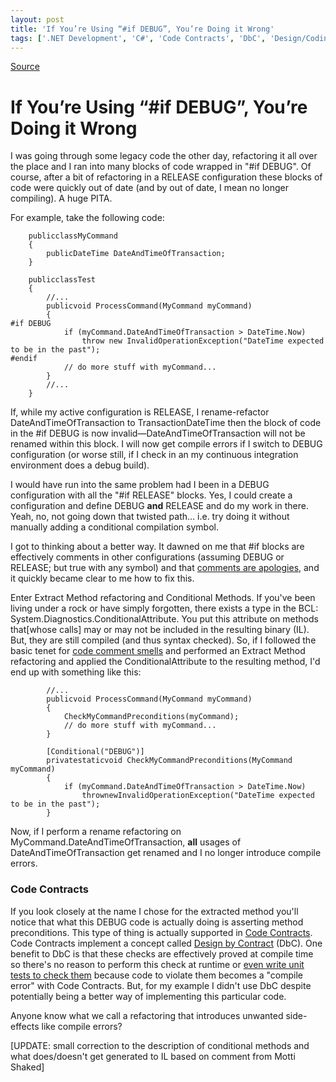 ```yaml
---
layout: post
title: 'If You’re Using “#if DEBUG”, You’re Doing it Wrong'
tags: ['.NET Development', 'C#', 'Code Contracts', 'DbC', 'Design/Coding Guidance', 'DevCenterPost', 'Software Development Guidance', 'Software Development Principles', 'msmvps', 'November 2011']
---
```

[Source](http://blogs.msmvps.com/peterritchie/2011/11/24/if-you-re-using-if-debug-you-re-doing-it-wrong/ "Permalink to If You’re Using “#if DEBUG”, You’re Doing it Wrong")

# If You’re Using “#if DEBUG”, You’re Doing it Wrong

I was going through some legacy code the other day, refactoring it all over the place and I ran into many blocks of code wrapped in "#if DEBUG". Of course, after a bit of refactoring in a RELEASE configuration these blocks of code were quickly out of date (and by out of date, I mean no longer compiling). A huge PITA.

For example, take the following code:
    
    
    	publicclassMyCommand
    	{
    		publicDateTime DateAndTimeOfTransaction;
    	}
     
    	publicclassTest
    	{
    		//...
    		publicvoid ProcessCommand(MyCommand myCommand)
    		{
    #if DEBUG
    			if (myCommand.DateAndTimeOfTransaction > DateTime.Now)
    				throw new InvalidOperationException("DateTime expected to be in the past");
    #endif
    			// do more stuff with myCommand...
    		}
    		//...
    	}
    

If, while my active configuration is RELEASE, I rename-refactor DateAndTimeOfTransaction to TransactionDateTime then the block of code in the #if DEBUG is now invalid—DateAndTimeOfTransaction will not be renamed within this block. I will now get compile errors if I switch to DEBUG configuration (or worse still, if I check in an my continuous integration environment does a debug build).

I would have run into the same problem had I been in a DEBUG configuration with all the "#if RELEASE" blocks. Yes, I could create a configuration and define DEBUG **and** RELEASE and do my work in there. Yeah, no, not going down that twisted path… i.e. try doing it without manually adding a conditional compilation symbol.

I got to thinking about a better way. It dawned on me that #if blocks are effectively comments in other configurations (assuming DEBUG or RELEASE; but true with any symbol) and that [comments are apologies][1], and it quickly became clear to me how to fix this.

Enter Extract Method refactoring and Conditional Methods. If you've been living under a rock or have simply forgotten, there exists a type in the BCL: System.Diagnostics.ConditionalAttribute. You put this attribute on methods that[whose calls] may or may not be included in the resulting binary (IL). But, they are still compiled (and thus syntax checked). So, if I followed the basic tenet for [code comment smells][2] and performed an Extract Method refactoring and applied the ConditionalAttribute to the resulting method, I'd end up with something like this:
    
    
    		//...
    		publicvoid ProcessCommand(MyCommand myCommand)
    		{
    			CheckMyCommandPreconditions(myCommand);
    			// do more stuff with myCommand...
    		}
     
    		[Conditional("DEBUG")]
    		privatestaticvoid CheckMyCommandPreconditions(MyCommand myCommand)
    		{
    			if (myCommand.DateAndTimeOfTransaction > DateTime.Now)
    				thrownewInvalidOperationException("DateTime expected to be in the past");
    		}
    



Now, if I perform a rename refactoring on MyCommand.DateAndTimeOfTransaction, **all** usages of DateAndTimeOfTransaction get renamed and I no longer introduce compile errors.

### Code Contracts

If you look closely at the name I chose for the extracted method you'll notice that what this DEBUG code is actually doing is asserting method preconditions. This type of thing is actually supported in [Code Contracts][3]. Code Contracts implement a concept called [Design by Contract][4] (DbC). One benefit to DbC is that these checks are effectively proved at compile time so there's no reason to perform this check at runtime or [even write unit tests to check them][5] because code to violate them becomes a "compile error" with Code Contracts. But, for my example I didn't use DbC despite potentially being a better way of implementing this particular code.

Anyone know what we call a refactoring that introduces unwanted side-effects like compile errors?

[UPDATE: small correction to the description of conditional methods and what does/doesn't get generated to IL based on comment from Motti Shaked]

[1]: http://bit.ly/vDJekK
[2]: http://bit.ly/47Ld1d
[3]: http://bit.ly/s23uAU
[4]: http://bit.ly/szEmTc
[5]: http://bit.ly/tYnSGC


